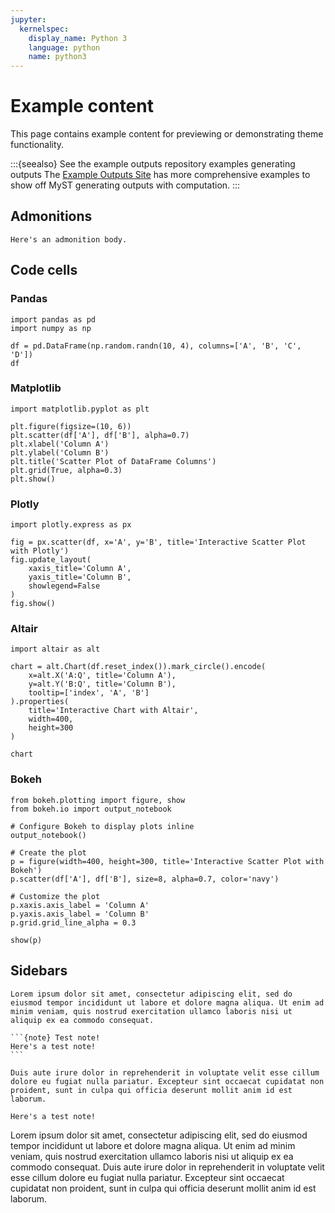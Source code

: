 ```yaml
---
jupyter:
  kernelspec:
    display_name: Python 3
    language: python
    name: python3
---
```

# Example content

This page contains example content for previewing or demonstrating theme functionality.

:::{seealso} See the example outputs repository examples generating outputs
The [Example Outputs Site](https://jupyter-book.github.io/example-outputs/) has more comprehensive examples to show off MyST generating outputs with computation.
:::

## Admonitions

```{note} A sample admonition.
Here's an admonition body.
```

## Code cells

### Pandas

```{code-cell}
import pandas as pd
import numpy as np

df = pd.DataFrame(np.random.randn(10, 4), columns=['A', 'B', 'C', 'D'])
df
```

### Matplotlib

```{code-cell}
import matplotlib.pyplot as plt

plt.figure(figsize=(10, 6))
plt.scatter(df['A'], df['B'], alpha=0.7)
plt.xlabel('Column A')
plt.ylabel('Column B')
plt.title('Scatter Plot of DataFrame Columns')
plt.grid(True, alpha=0.3)
plt.show()
```

### Plotly

```{code-cell}
import plotly.express as px

fig = px.scatter(df, x='A', y='B', title='Interactive Scatter Plot with Plotly')
fig.update_layout(
    xaxis_title='Column A',
    yaxis_title='Column B',
    showlegend=False
)
fig.show()
```

### Altair

```{code-cell}
import altair as alt

chart = alt.Chart(df.reset_index()).mark_circle().encode(
    x=alt.X('A:Q', title='Column A'),
    y=alt.Y('B:Q', title='Column B'),
    tooltip=['index', 'A', 'B']
).properties(
    title='Interactive Chart with Altair',
    width=400,
    height=300
)

chart
```

### Bokeh

```{code-cell}
from bokeh.plotting import figure, show
from bokeh.io import output_notebook

# Configure Bokeh to display plots inline
output_notebook()

# Create the plot
p = figure(width=400, height=300, title='Interactive Scatter Plot with Bokeh')
p.scatter(df['A'], df['B'], size=8, alpha=0.7, color='navy')

# Customize the plot
p.xaxis.axis_label = 'Column A'
p.yaxis.axis_label = 'Column B'
p.grid.grid_line_alpha = 0.3

show(p)
```

## Sidebars

````{sidebar}
Lorem ipsum dolor sit amet, consectetur adipiscing elit, sed do eiusmod tempor incididunt ut labore et dolore magna aliqua. Ut enim ad minim veniam, quis nostrud exercitation ullamco laboris nisi ut aliquip ex ea commodo consequat.

```{note} Test note!
Here's a test note!
```

Duis aute irure dolor in reprehenderit in voluptate velit esse cillum dolore eu fugiat nulla pariatur. Excepteur sint occaecat cupidatat non proident, sunt in culpa qui officia deserunt mollit anim id est laborum.

````


```{note} Test note!
Here's a test note!
```

Lorem ipsum dolor sit amet, consectetur adipiscing elit, sed do eiusmod tempor incididunt ut labore et dolore magna aliqua. Ut enim ad minim veniam, quis nostrud exercitation ullamco laboris nisi ut aliquip ex ea commodo consequat. Duis aute irure dolor in reprehenderit in voluptate velit esse cillum dolore eu fugiat nulla pariatur. Excepteur sint occaecat cupidatat non proident, sunt in culpa qui officia deserunt mollit anim id est laborum.
